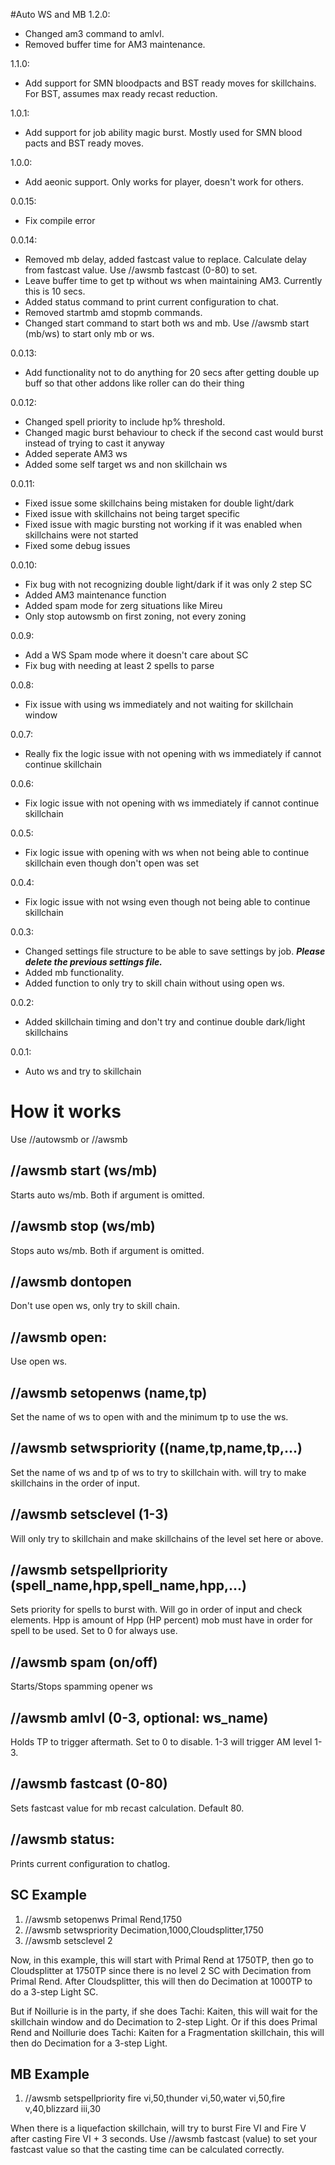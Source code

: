 #Auto WS and MB
1.2.0:
- Changed am3 command to amlvl.
- Removed buffer time for AM3 maintenance.

1.1.0:
- Add support for SMN bloodpacts and BST ready moves for skillchains. For BST, assumes max ready recast reduction.

1.0.1:
- Add support for job ability magic burst. Mostly used for SMN blood pacts and BST ready moves.

1.0.0:
- Add aeonic support. Only works for player, doesn't work for others.

0.0.15:
- Fix compile error

0.0.14:
- Removed mb delay, added fastcast value to replace. Calculate delay from fastcast value. Use //awsmb fastcast (0-80) to set.
- Leave buffer time to get tp without ws when maintaining AM3. Currently this is 10 secs.
- Added status command to print current configuration to chat.
- Removed startmb amd stopmb commands.
- Changed start command to start both ws and mb. Use //awsmb start (mb/ws) to start only mb or ws.

0.0.13:
- Add functionality not to do anything for 20 secs after getting double up buff so that other addons like roller can do their thing

0.0.12:
- Changed spell priority to include hp% threshold.
- Changed magic burst behaviour to check if the second cast would burst instead of trying to cast it anyway
- Added seperate AM3 ws
- Added some self target ws and non skillchain ws

0.0.11:
- Fixed issue some skillchains being mistaken for double light/dark
- Fixed issue with skillchains not being target specific
- Fixed issue with magic bursting not working if it was enabled when skillchains were not started
- Fixed some debug issues

0.0.10:
- Fix bug with not recognizing double light/dark if it was only 2 step SC
- Added AM3 maintenance function
- Added spam mode for zerg situations like Mireu
- Only stop autowsmb on first zoning, not every zoning

0.0.9:
- Add a WS Spam mode where it doesn't care about SC
- Fix bug with needing at least 2 spells to parse

0.0.8:
- Fix issue with using ws immediately and not waiting for skillchain window 

0.0.7:
- Really fix the logic issue with not opening with ws immediately if cannot continue skillchain

0.0.6:
- Fix logic issue with not opening with ws immediately if cannot continue skillchain

0.0.5:
- Fix logic issue with opening with ws when not being able to continue skillchain even though don't open was set

0.0.4:
- Fix logic issue with not wsing even though not being able to continue skillchain

0.0.3: 
- Changed settings file structure to be able to save settings by job. ***Please delete the previous settings file.***
- Added mb functionality.
- Added function to only try to skill chain without using open ws.

0.0.2: 
- Added skillchain timing and don't try and continue double dark/light skillchains

0.0.1: 
- Auto ws and try to skillchain

# How it works

Use //autowsmb or //awsmb

## //awsmb start (ws/mb)

Starts auto ws/mb. Both if argument is omitted.

## //awsmb stop (ws/mb)

Stops auto ws/mb. Both if argument is omitted.

## //awsmb dontopen

Don't use open ws, only try to skill chain.

## //awsmb open: 

Use open ws.
		
## //awsmb setopenws (name,tp)

Set the name of ws to open with and the minimum tp to use the ws.

## //awsmb setwspriority ((name,tp,name,tp,...)

Set the name of ws and tp of ws to try to skillchain with. will try to make skillchains in the order of input.

## //awsmb setsclevel (1-3)

Will only try to skillchain and make skillchains of the level set here or above.

## //awsmb setspellpriority (spell_name,hpp,spell_name,hpp,...)

Sets priority for spells to burst with. Will go in order of input and check elements. Hpp is amount of Hpp (HP percent) mob must have in order for spell to be used. Set to 0 for always use.

## //awsmb spam (on/off) 

Starts/Stops spamming opener ws

## //awsmb amlvl (0-3, optional: ws_name)

Holds TP to trigger aftermath. Set to 0 to disable. 1-3 will trigger AM level 1-3.

## //awsmb fastcast (0-80) 

Sets fastcast value for mb recast calculation. Default 80.

## //awsmb status:

Prints current configuration to chatlog.

## SC Example

1. //awsmb setopenws Primal Rend,1750
2. //awsmb setwspriority Decimation,1000,Cloudsplitter,1750
3. //awsmb setsclevel 2

Now, in this example, this will start with Primal Rend at 1750TP, then go to Cloudsplitter at 1750TP since there is no level 2 SC with Decimation from Primal Rend. After Cloudsplitter, this will then do Decimation at 1000TP to do a 3-step Light SC.

But if Noillurie is in the party, if she does Tachi: Kaiten, this will wait for the skillchain window and do Decimation to 2-step Light. Or if this does Primal Rend and Noillurie does Tachi: Kaiten for a Fragmentation skillchain, this will then do Decimation for a 3-step Light.

## MB Example

1. //awsmb setspellpriority fire vi,50,thunder vi,50,water vi,50,fire v,40,blizzard iii,30

When there is a liquefaction skillchain, will try to burst Fire VI and Fire V after casting Fire VI + 3 seconds. Use //awsmb fastcast (value) to set your fastcast value so that the casting time can be calculated correctly.